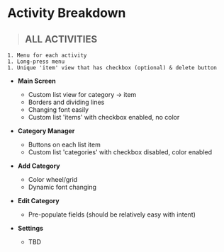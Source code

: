 # Activity Breakdown #

> ## ALL ACTIVITIES ##
    1. Menu for each activity
    1. Long-press menu
    1. Unique 'item' view that has checkbox (optional) & delete button

  * **Main Screen**
    * Custom list view for category -> item
    * Borders and dividing lines
    * Changing font easily
    * Custom list 'items' with checkbox enabled, no color

  * **Category Manager**
    * Buttons on each list item
    * Custom list 'categories' with checkbox disabled, color enabled

  * **Add Category**
    * Color wheel/grid
    * Dynamic font changing

  * **Edit Category**
    * Pre-populate fields (should be relatively easy with intent)

  * **Settings**
    * TBD